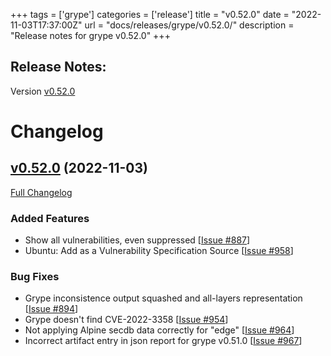 +++
tags = ['grype']
categories = ['release']
title = "v0.52.0"
date = "2022-11-03T17:37:00Z"
url = "docs/releases/grype/v0.52.0/"
description = "Release notes for grype v0.52.0"
+++

## Release Notes:
Version [v0.52.0](https://github.com/anchore/grype/releases/tag/v0.52.0)

# Changelog

## [v0.52.0](https://github.com/anchore/grype/tree/v0.52.0) (2022-11-03)

[Full Changelog](https://github.com/anchore/grype/compare/v0.51.0...v0.52.0)

### Added Features

- Show all vulnerabilities, even suppressed  [[Issue #887](https://github.com/anchore/grype/issues/887)]
- Ubuntu: Add as a Vulnerability Specification Source [[Issue #958](https://github.com/anchore/grype/issues/958)]

### Bug Fixes

- Grype inconsistence output squashed and all-layers representation [[Issue #894](https://github.com/anchore/grype/issues/894)]
- Grype doesn't find CVE-2022-3358 [[Issue #954](https://github.com/anchore/grype/issues/954)]
- Not applying Alpine secdb data correctly for "edge" [[Issue #964](https://github.com/anchore/grype/issues/964)]
- Incorrect artifact entry in json report for grype v0.51.0 [[Issue #967](https://github.com/anchore/grype/issues/967)]
